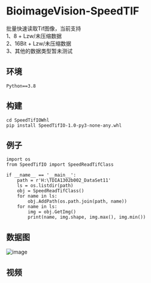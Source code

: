 # BioimageVision-SpeedTIF

批量快速读取Tif图像，当前支持
<br>
1、8 + Lzw/未压缩数据
<br>
2、16Bit + Lzw/未压缩数据
<br>
3、其他的数据类型暂未测试
<br>
## 环境
```
Python==3.8
```
## 构建
```
cd SpeedTifIOWhl
pip install SpeedTifIO-1.0-py3-none-any.whl
```
## 例子
```
import os
from SpeedTifIO import SpeedReadTifClass

if __name__ == '__main__':    
    path = r'H:\TDIA1302b002_DataSet11'
    ls = os.listdir(path)
    obj = SpeedReadTifClass()
    for name in ls:
        obj.AddPath(os.path.join(path, name))
    for name in ls:
        img = obj.GetImg()
        print(name, img.shape, img.max(), img.min())
```
## 数据图
![image](https://github.com/QuantingweiImage/BioimageVision-SpeedTIF/blob/main/images/%E8%AF%BB%E5%86%99%E5%AF%B9%E6%AF%94.png)
## 视频
